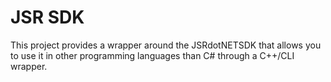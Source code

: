 # JSR SDK
This project provides a wrapper around the JSRdotNETSDK that allows you to use it in other programming languages than C# through a C++/CLI wrapper.

